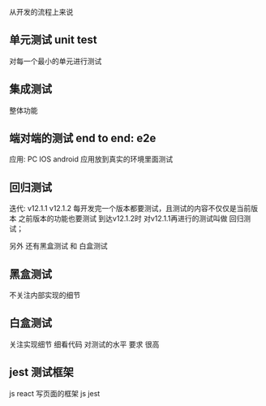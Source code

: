 从开发的流程上来说
## 单元测试 unit test
对每一个最小的单元进行测试

## 集成测试
整体功能

## 端对端的测试 end to end: e2e
应用: PC IOS android
应用放到真实的环境里面测试

## 回归测试
迭代:
v12.1.1
v12.1.2
每开发完一个版本都要测试，且测试的内容不仅仅是当前版本 之前版本的功能也要测试
到达v12.1.2时 对v12.1.1再进行的测试叫做 回归测试；


另外 还有黑盒测试 和 白盒测试
## 黑盒测试
不关注内部实现的细节

## 白盒测试
关注实现细节 细看代码 对测试的水平 要求 很高



## jest 测试框架
js react 写页面的框架
js jest
